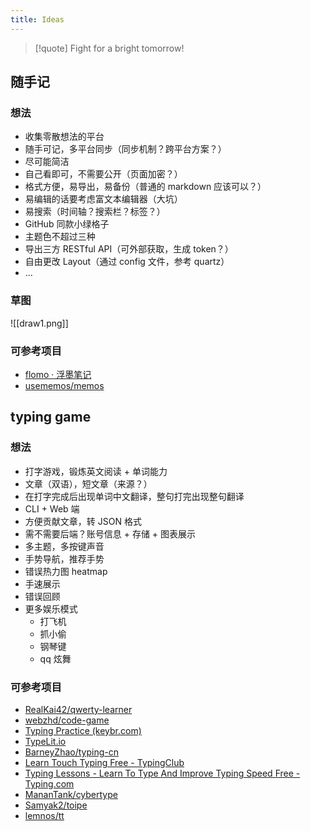 ```yaml
---
title: Ideas
---
```


> [!quote]
> Fight for a bright tomorrow!

## 随手记

### 想法

- 收集零散想法的平台
- 随手可记，多平台同步（同步机制？跨平台方案？）
- 尽可能简洁
- 自己看即可，不需要公开（页面加密？）
- 格式方便，易导出，易备份（普通的 markdown 应该可以？）
- 易编辑的话要考虑富文本编辑器（大坑）
- 易搜索（时间轴？搜索栏？标签？）
- GitHub 同款小绿格子
- 主题色不超过三种
- 导出三方 RESTful API（可外部获取，生成 token？）
- 自由更改 Layout（通过 config 文件，参考 quartz）
- ...

### 草图

![[draw1.png]]

### 可参考项目

- [flomo · 浮墨笔记](https://flomoapp.com/)
- [usememos/memos](https://github.com/usememos/memos)

## typing game

### 想法

- 打字游戏，锻炼英文阅读 + 单词能力
- 文章（双语），短文章（来源？）
- 在打字完成后出现单词中文翻译，整句打完出现整句翻译
- CLI + Web 端
- 方便贡献文章，转 JSON 格式
- 需不需要后端？账号信息 + 存储 + 图表展示
- 多主题，多按键声音
- 手势导航，推荐手势
- 错误热力图 heatmap
- 手速展示
- 错误回顾
- 更多娱乐模式
  - 打飞机
  - 抓小偷
  - 钢琴键
  - qq 炫舞

### 可参考项目

- [RealKai42/qwerty-learner](https://github.com/RealKai42/qwerty-learner)
- [webzhd/code-game](https://github.com/webzhd/code-game)
- [Typing Practice (keybr.com)](https://www.keybr.com/)
- [TypeLit.io](https://www.typelit.io/)
- [BarneyZhao/typing-cn](https://gitee.com/barneyZhao/typing-cn/tree/dev/)
- [Learn Touch Typing Free - TypingClub](https://www.typingclub.com/)
- [Typing Lessons - Learn To Type And Improve Typing Speed Free - Typing.com](https://www.typing.com/student/lessons)
- [MananTank/cybertype](https://github.com/MananTank/cybertype)
- [Samyak2/toipe](https://github.com/Samyak2/toipe)
- [lemnos/tt](https://github.com/lemnos/tt)


